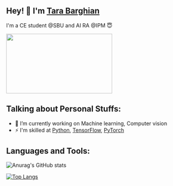 <link href="https://languages.abranhe.com/logos.css" rel="stylesheet">


## Hey! 👋 I'm [Tara Barghian](https://github.com/taraBarghian)



I'm a CE student @SBU and AI RA @IPM 😇

<img src="https://mir-s3-cdn-cf.behance.net/project_modules/fs/beb84f63616517.5ab8e5806b1c2.gif" width="284" height="160" />


## Talking about Personal Stuffs:

- 🔭 I’m currently working on Machine learning, Computer vision
- ⚡ I'm skilled at  [Python](https://www.python.org/), [TensorFlow](https://www.tensorflow.org/), [PyTorch](https://pytorch.org/)



## Languages and Tools:

<i class="programming lang-ruby"></i>
<i class="programming lang-javascript"></i>
<i class="programming lang-cpp"></i>
<i class="programming lang-typescript"></i>
<i class="programming lang-python"></i>
<i class="programming lang-kotlyn"></i>

![Anurag's GitHub stats](https://github-readme-stats.vercel.app/api?username=taraBarghian&show_icons=true&hide=contribs&theme=tokyonight)

[![Top Langs](https://github-readme-stats.vercel.app/api/top-langs/?username=tarabarghian&layout=compact)](https://github.com/tarabarghian/github-readme-stats)


